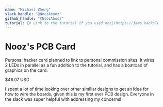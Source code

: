 ```yaml
---
name: "Michael Zheng"
slack_handle: "@NoozAbooz"
github_handle: "@NoozAbooz"
tutorial: [# Link to the tutorial if you used one](https://jams.hackclub.com/jam/hacker-card)
---
```


# Nooz's PCB Card

<!-- Describe your board in 2-3 sentences. What are you making? What will it do? -->
Personal hacker card planned to link to personal commission sites. It wires 2 LEDs in parallel as a fun addition to the tutorial, and has a boatload of graphics on the card.

<!-- How much is it going to cost? -->
$46.07 USD

<!-- Tell us a little bit about your design process. What were some challenges? What helped? ***Totally optional*** -->
I spent a lot of time looking over other similiar designs to get an idea for how to wire the boards, given this is my first ever PCB design. Everyone in the slack was super helpful with addressing my concerns!
